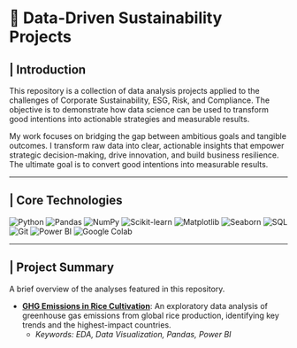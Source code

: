 # 🌱 Data-Driven Sustainability Projects

## | Introduction

This repository is a collection of data analysis projects applied to the challenges of Corporate Sustainability, ESG, Risk, and Compliance. The objective is to demonstrate how data science can be used to transform good intentions into actionable strategies and measurable results.

My work focuses on bridging the gap between ambitious goals and tangible outcomes. I transform raw data into clear, actionable insights that empower strategic decision-making, drive innovation, and build business resilience. The ultimate goal is to convert good intentions into measurable results.

___


## | Core Technologies


![Python](https://img.shields.io/badge/Python-3776AB?style=for-the-badge&logo=python&logoColor=white)
![Pandas](https://img.shields.io/badge/Pandas-150458?style=for-the-badge&logo=pandas&logoColor=white)
![NumPy](https://img.shields.io/badge/NumPy-013243?style=for-the-badge&logo=numpy&logoColor=white)
![Scikit-learn](https://img.shields.io/badge/Scikit--learn-F7931E?style=for-the-badge&logo=scikit-learn&logoColor=white)
![Matplotlib](https://img.shields.io/badge/Matplotlib-3776AB?style=for-the-badge&logo=matplotlib&logoColor=white)
![Seaborn](https://img.shields.io/badge/Seaborn-356384?style=for-the-badge&logo=seaborn&logoColor=white)
![SQL](https://img.shields.io/badge/SQL-4479A1?style=for-the-badge&logo=postgresql&logoColor=white)
![Git](https://img.shields.io/badge/Git-F05032?style=for-the-badge&logo=git&logoColor=white)
![Power BI](https://img.shields.io/badge/Power%20BI-F2C811?style=for-the-badge&logo=powerbi&logoColor=black)
![Google Colab](https://img.shields.io/badge/Google%20Colab-F9AB00?style=for-the-badge&logo=googlecolab&logoColor=black)


___
## | Project Summary

A brief overview of the analyses featured in this repository.

* **[GHG Emissions in Rice Cultivation](agriculture-emissions-rice-culture/README.md)**: An exploratory data analysis of greenhouse gas emissions from global rice production, identifying key trends and the highest-impact countries.
    * *Keywords: EDA, Data Visualization, Pandas, Power BI*
